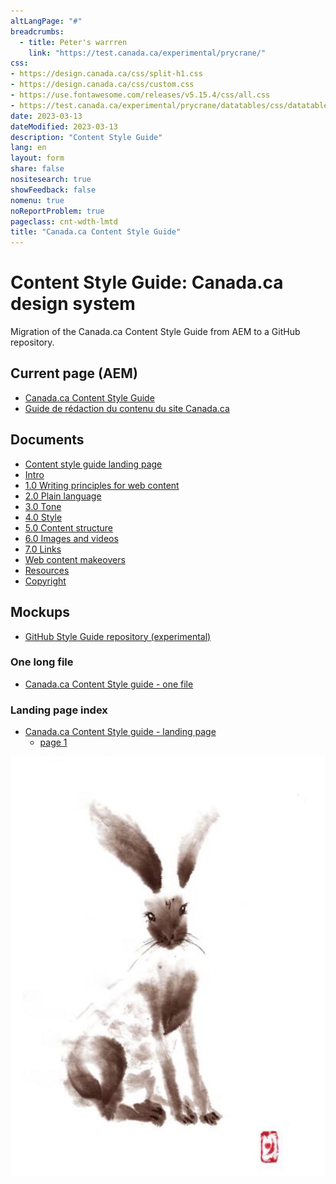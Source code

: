```yaml
---
altLangPage: "#"
breadcrumbs:
  - title: Peter's warrren
    link: "https://test.canada.ca/experimental/prycrane/"
css:
- https://design.canada.ca/css/split-h1.css
- https://design.canada.ca/css/custom.css
- https://use.fontawesome.com/releases/v5.15.4/css/all.css
- https://test.canada.ca/experimental/prycrane/datatables/css/datatables-fun.css
date: 2023-03-13
dateModified: 2023-03-13
description: "Content Style Guide"
lang: en
layout: form
share: false
nositesearch: true
showFeedback: false
nomenu: true
noReportProblem: true
pageclass: cnt-wdth-lmtd
title: "Canada.ca Content Style Guide"
---
```

<div class="row">
  <div class="col-md-8">
    <h1 property="name" id="wb-cont" dir="ltr"><span class="stacked"><span>Content Style Guide</span>: <span>Canada.ca design system</span></span></h1>
    <p>Migration of the Canada.ca Content Style Guide from AEM to a GitHub repository.</p>
    <h2 class="h3 mrgn-tp-lg">Current page (AEM)</h2>
    <ul>
      <li><a href="https://www.canada.ca/en/treasury-board-secretariat/services/government-communications/canada-content-style-guide.html">Canada.ca Content Style Guide</a></li>
      <li><a href="https://www.canada.ca/fr/secretariat-conseil-tresor/services/communications-gouvernementales/guide-redaction-contenu-canada.html">Guide de rédaction du contenu du site Canada.ca</a></li>
    </ul>
    <h2 class="h3 mrgn-tp-lg">Documents</h2>
    <ul class="fa-ul">
      <li><span class="fa-li"><span class="fab fa-google-drive"></span></span><a href="https://docs.google.com/document/d/1i0XNWIQ97S4Tv6jFX2vM6jlWmmbu0ISb2BpcJaC-luQ">Content style guide landing page</a></li>
      <li><span class="fa-li"><span class="fab fa-google-drive"></span></span><a href="https://docs.google.com/document/d/1hA_RFTfSqY3T78Sa3ZGxIY9javI9n7_NIp7IaT-eUHM">Intro</a></li>
      <li><span class="fa-li"><span class="fab fa-google-drive"></span></span><a href="https://docs.google.com/document/d/1ek2l3mAbdv9aTIg3JPTubPLiYWsNl_zM2bKet_I0p9w">1.0 Writing principles for web content</a></li>
      <li><span class="fa-li"><span class="fab fa-google-drive"></span></span><a href="https://docs.google.com/document/d/1cWl1aJHDd73H91Qxsp-b9yIHJIKKyx4fhfJBAE8WNWM">2.0 Plain language</a></li>
      <li><span class="fa-li"><span class="fab fa-google-drive"></span></span><a href="https://docs.google.com/document/d/1MfALLJ8SsBcXlgODRpqmHHXkSbIr3WZ89Ka3WjX7mNI">3.0 Tone</a></li>
      <li><span class="fa-li"><span class="fab fa-google-drive"></span></span><a href="https://docs.google.com/document/d/1wP0QVlNqsKCqtalkc7K5IBH4eDHppVseALyqhgXa6Po">4.0 Style</a></li>
      <li><span class="fa-li"><span class="fab fa-google-drive"></span></span><a href="https://docs.google.com/document/d/1lZBc0CKyB7d_VvSdhB9jqAzMRKI-emzKmJ-g2Vbsp2I">5.0 Content structure</a></li>
      <li><span class="fa-li"><span class="fab fa-google-drive"></span></span><a href="https://docs.google.com/document/d/1B0wU_H3rok036uPQG3XJZf52a6W9z6mDfoZU7Bnt6CY">6.0 Images and videos</a></li>
      <li><span class="fa-li"><span class="fab fa-google-drive"></span></span><a href="https://docs.google.com/document/d/1qPiGh6nnYETyAkB8FJnD6UCDGacXvoHQpu0hVMdes08">7.0 Links</a></li>      
      <li><span class="fa-li"><span class="fab fa-google-drive"></span></span><a href="https://docs.google.com/document/d/1tlMbpgidypzV_W0HVa5N7CcjwCMFbAj1n14hJmYS8SA">Web content makeovers</a></li>      
      <li><span class="fa-li"><span class="fab fa-google-drive"></span></span><a href="https://docs.google.com/document/d/1WPvcujcuQaZEsJoEn_unhuuNY54dVoaFdL2_XzaJn8A">Resources</a></li>
      <li><span class="fa-li"><span class="fab fa-google-drive"></span></span><a href="https://docs.google.com/document/d/13DAqkmNhXawV12TUG1sgPTgVLpnDEn3MeAvS8UR_LoU">Copyright</a></li>   
    </ul>
    <h2 class="h3 mrgn-tp-lg">Mockups</h2>
    <ul class="fa-ul">
      <li><span class="fa-li"><span class="fas fa-code-branch"></span></span><a href="https://github.com/gc-proto/experimental/tree/master/prycrane/style-guide">GitHub Style Guide repository (experimental)</a></li>
    </ul>
    <h3 class="h4">One long file</h3>
    <ul>
      <li><a href="01-style-guide-01-en.html">Canada.ca Content Style guide - one file</a></li>
    </ul>
    <h3 class="h4">Landing page index</h3>
    <ul>
      <li><a href="02-style-guide-01-en.html">Canada.ca Content Style guide - landing page</a>
        <ul>
          <li><a href="#">page 1</a></li>
        </ul>
      </li>
    </ul>
    <!--<h2 class="h3 mrgn-tp-lg">Production repositories</h2>
    <ul class="fa-ul">
      <li><span class="fa-li"><span class="fas fa-code-branch"></span></span><a href="https://github.com/canada-ca/design-system/tree/migration-cia-architechture">GitHub design sytem repository (Branch: migration-cia-architecture)</a></li>
      <li><span class="fa-li"><span class="fas fa-code-branch"></span></span><a href="https://github.com/canada-ca/design-system/pull/200">Content and Information Architecture Specification #200 (Pull request)</a></li>
    </ul>
    <ul>
      <li><a href="#">CIA Specification landing page</a>
        <ul>
          <li><a href="https://deploy-preview-200--design-system-canada-ca.netlify.app/architecture/usage-canadaca-design-02.html">Who has to use the Canada.ca design system</a></li>
          <li><a href="#">Use the Web Experience Toolkit</a></li>
          <li><a href="#">Mandatory elements</a></li>
          <li><a href="#">How to organize content</a></li>
          <li><a href="#">How to design content</a></li>
          <li><a href="#">Help improve this design system</a></li>
          <li><a href="#">Copyright</a></li>
        </ul>
      </li>
    </ul>--> 
  </div>
  <div class="col-md-4">
    <div><img src="./images/bunny17.png" alt="" class="img-responsive"></div>
  </div>
</div>
